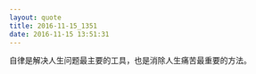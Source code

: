 ```yaml
---
layout: quote
title: 2016-11-15_1351
date: 2016-11-15 13:51:31
---
```


自律是解决人生问题最主要的工具，也是消除人生痛苦最重要的方法。
